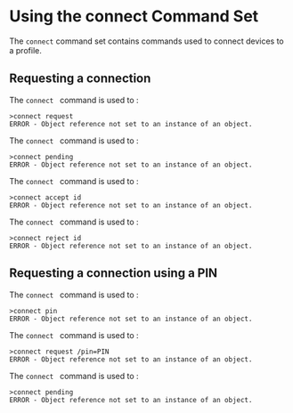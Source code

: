 
# Using the connect Command Set

The `connect` command set contains commands used to connect devices to a 
profile.

## Requesting a connection

The `connect ` command is used to :


````
>connect request
ERROR - Object reference not set to an instance of an object.
````

The `connect ` command is used to :


````
>connect pending
ERROR - Object reference not set to an instance of an object.
````

The `connect ` command is used to :


````
>connect accept id
ERROR - Object reference not set to an instance of an object.
````

The `connect ` command is used to :


````
>connect reject id
ERROR - Object reference not set to an instance of an object.
````

## Requesting a connection using a PIN

The `connect ` command is used to :


````
>connect pin
ERROR - Object reference not set to an instance of an object.
````

The `connect ` command is used to :


````
>connect request /pin=PIN
ERROR - Object reference not set to an instance of an object.
````

The `connect ` command is used to :


````
>connect pending
ERROR - Object reference not set to an instance of an object.
````


